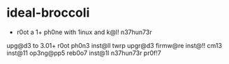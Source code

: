 # ideal-broccoli 

- r0ot a 1+ ph0ne with 1inux and k@l! n37hun73r

upg@d3 to 3.01+
r0ot ph0n3
inst@ll twrp
upgr@d3 firmw@re
inst@!! cm13
inst@11 op3ng@pp5
reb0o7
inst@1l n37hun73r
pr0f!7

